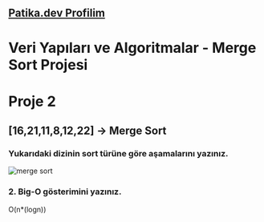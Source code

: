 ## [Patika.dev Profilim](https://app.patika.dev/emreozaydin)

# Veri Yapıları ve Algoritmalar - Merge Sort Projesi

# Proje 2

## [16,21,11,8,12,22] -> Merge Sort

### Yukarıdaki dizinin sort türüne göre aşamalarını yazınız.

![merge sort](https://user-images.githubusercontent.com/111632775/186615571-e2eec65d-6e0c-40c6-8245-97ca0bcab30f.JPG)

### 2. Big-O gösterimini yazınız.

O(n*(logn))


